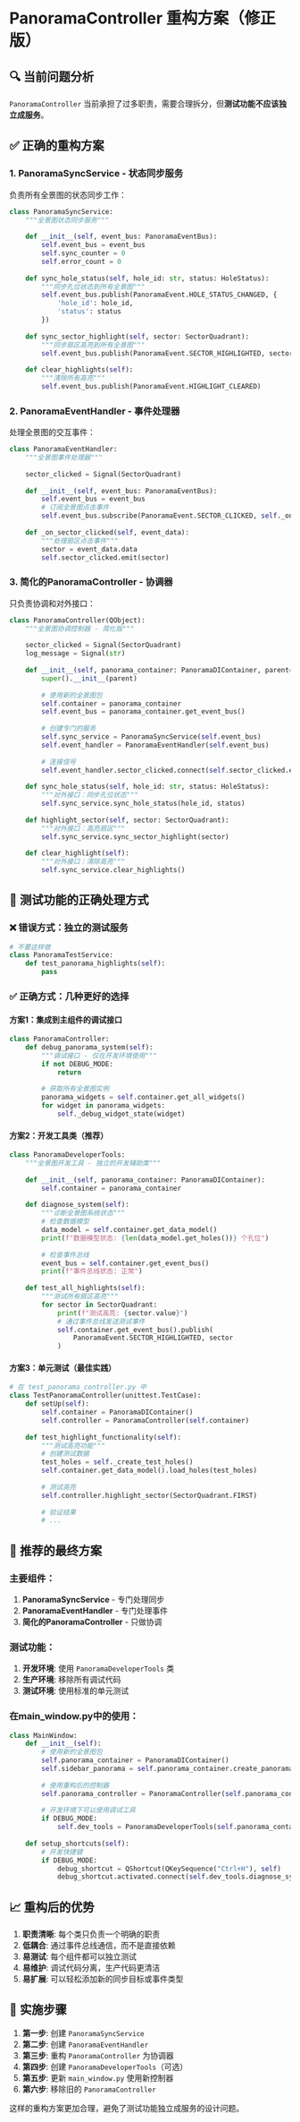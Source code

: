 # PanoramaController 重构方案（修正版）

## 🔍 当前问题分析

`PanoramaController` 当前承担了过多职责，需要合理拆分，但**测试功能不应该独立成服务**。

## ✅ **正确的重构方案**

### 1. **PanoramaSyncService** - 状态同步服务
负责所有全景图的状态同步工作：

```python
class PanoramaSyncService:
    """全景图状态同步服务"""
    
    def __init__(self, event_bus: PanoramaEventBus):
        self.event_bus = event_bus
        self.sync_counter = 0
        self.error_count = 0
        
    def sync_hole_status(self, hole_id: str, status: HoleStatus):
        """同步孔位状态到所有全景图"""
        self.event_bus.publish(PanoramaEvent.HOLE_STATUS_CHANGED, {
            'hole_id': hole_id,
            'status': status
        })
        
    def sync_sector_highlight(self, sector: SectorQuadrant):
        """同步扇区高亮到所有全景图"""
        self.event_bus.publish(PanoramaEvent.SECTOR_HIGHLIGHTED, sector)
        
    def clear_highlights(self):
        """清除所有高亮"""
        self.event_bus.publish(PanoramaEvent.HIGHLIGHT_CLEARED)
```

### 2. **PanoramaEventHandler** - 事件处理器
处理全景图的交互事件：

```python
class PanoramaEventHandler:
    """全景图事件处理器"""
    
    sector_clicked = Signal(SectorQuadrant)
    
    def __init__(self, event_bus: PanoramaEventBus):
        self.event_bus = event_bus
        # 订阅全景图点击事件
        self.event_bus.subscribe(PanoramaEvent.SECTOR_CLICKED, self._on_sector_clicked)
        
    def _on_sector_clicked(self, event_data):
        """处理扇区点击事件"""
        sector = event_data.data
        self.sector_clicked.emit(sector)
```

### 3. **简化的PanoramaController** - 协调器
只负责协调和对外接口：

```python
class PanoramaController(QObject):
    """全景图协调控制器 - 简化版"""
    
    sector_clicked = Signal(SectorQuadrant)
    log_message = Signal(str)
    
    def __init__(self, panorama_container: PanoramaDIContainer, parent=None):
        super().__init__(parent)
        
        # 使用新的全景图包
        self.container = panorama_container
        self.event_bus = panorama_container.get_event_bus()
        
        # 创建专门的服务
        self.sync_service = PanoramaSyncService(self.event_bus)
        self.event_handler = PanoramaEventHandler(self.event_bus)
        
        # 连接信号
        self.event_handler.sector_clicked.connect(self.sector_clicked.emit)
        
    def sync_hole_status(self, hole_id: str, status: HoleStatus):
        """对外接口：同步孔位状态"""
        self.sync_service.sync_hole_status(hole_id, status)
        
    def highlight_sector(self, sector: SectorQuadrant):
        """对外接口：高亮扇区"""
        self.sync_service.sync_sector_highlight(sector)
        
    def clear_highlight(self):
        """对外接口：清除高亮"""
        self.sync_service.clear_highlights()
```

## 🧪 **测试功能的正确处理方式**

### ❌ **错误方式**：独立的测试服务
```python
# 不要这样做
class PanoramaTestService:
    def test_panorama_highlights(self):
        pass
```

### ✅ **正确方式**：几种更好的选择

#### 方案1：集成到主组件的调试接口
```python
class PanoramaController:
    def debug_panorama_system(self):
        """调试接口 - 仅在开发环境使用"""
        if not DEBUG_MODE:
            return
            
        # 获取所有全景图实例
        panorama_widgets = self.container.get_all_widgets()
        for widget in panorama_widgets:
            self._debug_widget_state(widget)
```

#### 方案2：开发工具类（推荐）
```python
class PanoramaDeveloperTools:
    """全景图开发工具 - 独立的开发辅助类"""
    
    def __init__(self, panorama_container: PanoramaDIContainer):
        self.container = panorama_container
        
    def diagnose_system(self):
        """诊断全景图系统状态"""
        # 检查数据模型
        data_model = self.container.get_data_model()
        print(f"数据模型状态: {len(data_model.get_holes())} 个孔位")
        
        # 检查事件总线
        event_bus = self.container.get_event_bus()
        print(f"事件总线状态: 正常")
        
    def test_all_highlights(self):
        """测试所有扇区高亮"""
        for sector in SectorQuadrant:
            print(f"测试高亮: {sector.value}")
            # 通过事件总线发送测试事件
            self.container.get_event_bus().publish(
                PanoramaEvent.SECTOR_HIGHLIGHTED, sector
            )
```

#### 方案3：单元测试（最佳实践）
```python
# 在 test_panorama_controller.py 中
class TestPanoramaController(unittest.TestCase):
    def setUp(self):
        self.container = PanoramaDIContainer()
        self.controller = PanoramaController(self.container)
        
    def test_highlight_functionality(self):
        """测试高亮功能"""
        # 创建测试数据
        test_holes = self._create_test_holes()
        self.container.get_data_model().load_holes(test_holes)
        
        # 测试高亮
        self.controller.highlight_sector(SectorQuadrant.FIRST)
        
        # 验证结果
        # ...
```

## 🎯 **推荐的最终方案**

### 主要组件：
1. **PanoramaSyncService** - 专门处理同步
2. **PanoramaEventHandler** - 专门处理事件
3. **简化的PanoramaController** - 只做协调

### 测试功能：
1. **开发环境**: 使用 `PanoramaDeveloperTools` 类
2. **生产环境**: 移除所有调试代码
3. **测试环境**: 使用标准的单元测试

### 在main_window.py中的使用：
```python
class MainWindow:
    def __init__(self):
        # 使用新的全景图包
        self.panorama_container = PanoramaDIContainer()
        self.sidebar_panorama = self.panorama_container.create_panorama_widget()
        
        # 使用重构后的控制器
        self.panorama_controller = PanoramaController(self.panorama_container)
        
        # 开发环境下可以使用调试工具
        if DEBUG_MODE:
            self.dev_tools = PanoramaDeveloperTools(self.panorama_container)
    
    def setup_shortcuts(self):
        # 开发快捷键
        if DEBUG_MODE:
            debug_shortcut = QShortcut(QKeySequence("Ctrl+H"), self)
            debug_shortcut.activated.connect(self.dev_tools.diagnose_system)
```

## 📈 **重构后的优势**

1. **职责清晰**: 每个类只负责一个明确的职责
2. **低耦合**: 通过事件总线通信，而不是直接依赖
3. **易测试**: 每个组件都可以独立测试
4. **易维护**: 调试代码分离，生产代码更清洁
5. **易扩展**: 可以轻松添加新的同步目标或事件类型

## 🚀 **实施步骤**

1. **第一步**: 创建 `PanoramaSyncService`
2. **第二步**: 创建 `PanoramaEventHandler` 
3. **第三步**: 重构 `PanoramaController` 为协调器
4. **第四步**: 创建 `PanoramaDeveloperTools`（可选）
5. **第五步**: 更新 `main_window.py` 使用新控制器
6. **第六步**: 移除旧的 `PanoramaController`

这样的重构方案更加合理，避免了测试功能独立成服务的设计问题。
